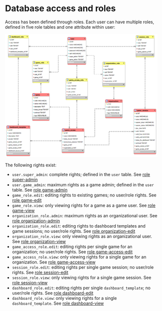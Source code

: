 # Database access and roles

Access has been defined through roles. Each user can have multiple roles, defined in five role tables and one attribute within user:

![](20241222_User.png)

The following rights exist:
- `user.super_admin`: complete rights; defined in the `user` table. See [role super-admin](role_super_admin.md)
- `user.game_admin`: maximum rights as a game admin; defined in the `user` table. See [role game-admin](role_game.md#admin)
- `game_role.edit`: editing rights to existing games; no user/role rights. See [role game-edit](role_game.md#edit)
- `game_role.view`: only viewing rights for a game as a game user. See [role game-view](role_game.md#view)
- `organization_role.admin`: maximum rights as an organizational user. See [role organization-admin](role_organization.md#admin)
- `organization_role.edit`: editing rights to dashboard templates and game sessions; no user/role rights. See [role organization-edit](role_organization.md#edit)
- `organization_role.view`: only viewing rights as an organizational user. See [role organization-view](role_organization.md#view)
- `game_access_role.edit`: editing rights per single game for an organization; no user/role rights. See [role game-access-edit](role_game_access.md#edit)
- `game_access_role.view`: only viewing rights for a single game for an organization. See [role game-access-view](role_game_access.md#view)
- `session_role.edit`: editing rights per single game session; no user/role rights. See [role session-edit](role_session.md#edit)
- `session_role.view`: only viewing rights for a single game session. See [role session-view](role_session.md#view)
- `dashboard_role.edit`: editing rights per single `dashboard_template`; no user/role rights. See [role dashboard-edit](role_dashboard.md#edit)
- `dashboard_role.view`: only viewing rights for a single `dashboard_template`. See [role dashboard-view](role_dashboard.md#view)
